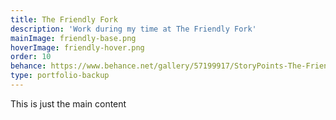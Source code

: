```yaml
---
title: The Friendly Fork
description: 'Work during my time at The Friendly Fork'
mainImage: friendly-base.png
hoverImage: friendly-hover.png
order: 10
behance: https://www.behance.net/gallery/57199917/StoryPoints-The-Friendly-Fork-Food-Truck
type: portfolio-backup
---
```


This is just the main content
